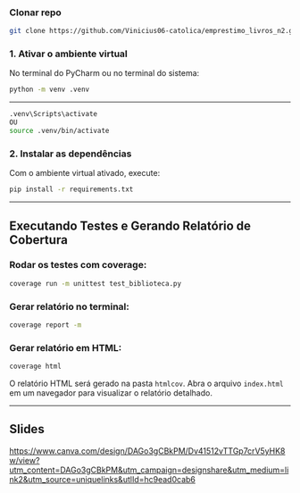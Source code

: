 ### Clonar repo


```bash
git clone https://github.com/Vinicius06-catolica/emprestimo_livros_n2.git
```

### 1. Ativar o ambiente virtual

No terminal do PyCharm ou no terminal do sistema:

```bash
python -m venv .venv
```
---
```bash
.venv\Scripts\activate
OU 
source .venv/bin/activate
```

### 2. Instalar as dependências

Com o ambiente virtual ativado, execute:

```bash
pip install -r requirements.txt
```

---

## Executando Testes e Gerando Relatório de Cobertura

### Rodar os testes com coverage:

```bash
coverage run -m unittest test_biblioteca.py
```

### Gerar relatório no terminal:

```bash
coverage report -m
```

### Gerar relatório em HTML:

```bash
coverage html
```

O relatório HTML será gerado na pasta `htmlcov`. Abra o arquivo `index.html` em um navegador para visualizar o relatório detalhado.

---

## Slides

https://www.canva.com/design/DAGo3gCBkPM/Dv41512vTTGp7crV5yHK8w/view?utm_content=DAGo3gCBkPM&utm_campaign=designshare&utm_medium=link2&utm_source=uniquelinks&utlId=hc9ead0cab6
